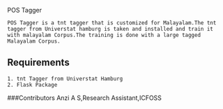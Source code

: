  POS Tagger

    POS Tagger is a tnt tagger that is customized for Malayalam.The tnt tagger from Universtat hamburg is taken and installed and train it with malayalam Corpus.The training is done with a large tagged Malayalam Corpus.

## Requirements
    1. tnt Tagger from Universtat Hamburg
    2. Flask Package

###Contributors
 Anzi A S,Research Assistant,ICFOSS
  
